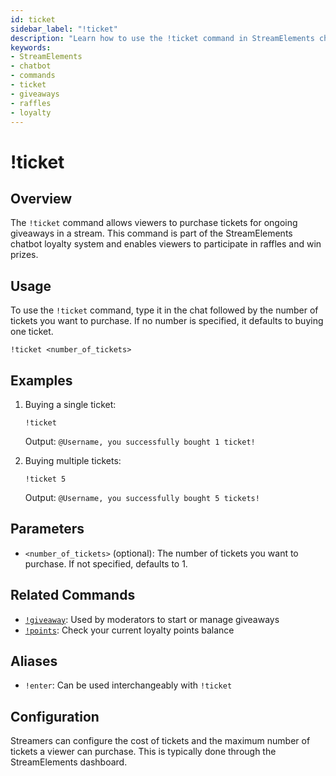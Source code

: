 ```yaml
---
id: ticket
sidebar_label: "!ticket"
description: "Learn how to use the !ticket command in StreamElements chatbot to purchase tickets for giveaways and participate in raffles."
keywords:
- StreamElements
- chatbot
- commands
- ticket
- giveaways
- raffles
- loyalty
---
```


# !ticket

## Overview

The `!ticket` command allows viewers to purchase tickets for ongoing giveaways in a stream. This command is part of the StreamElements chatbot loyalty system and enables viewers to participate in raffles and win prizes.

## Usage

To use the `!ticket` command, type it in the chat followed by the number of tickets you want to purchase. If no number is specified, it defaults to buying one ticket.

```
!ticket <number_of_tickets>
```

## Examples

1. Buying a single ticket:
   ```
   !ticket
   ```
   Output: `@Username, you successfully bought 1 ticket!`

2. Buying multiple tickets:
   ```
   !ticket 5
   ```
   Output: `@Username, you successfully bought 5 tickets!`

## Parameters

- `<number_of_tickets>` (optional): The number of tickets you want to purchase. If not specified, defaults to 1.

## Related Commands

- [`!giveaway`](giveaway.md): Used by moderators to start or manage giveaways
- [`!points`](points.md): Check your current loyalty points balance

## Aliases

- `!enter`: Can be used interchangeably with `!ticket`

## Configuration

Streamers can configure the cost of tickets and the maximum number of tickets a viewer can purchase. This is typically done through the StreamElements dashboard.

